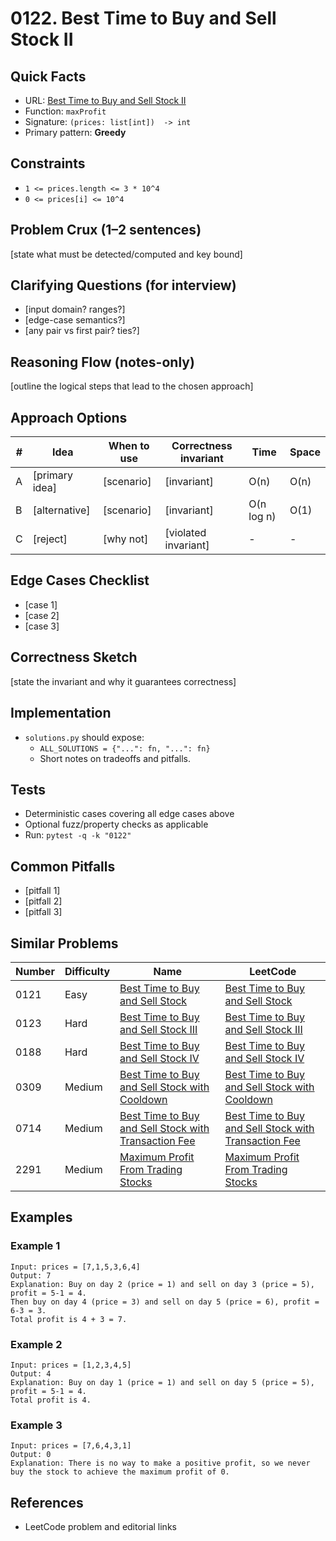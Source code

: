 # 0122. Best Time to Buy and Sell Stock II

## Quick Facts

- URL: [Best Time to Buy and Sell Stock II](https://leetcode.com/problems/best-time-to-buy-and-sell-stock-ii/)
- Function: `maxProfit`
- Signature: `(prices: list[int])  -> int`
- Primary pattern: **Greedy**

## Constraints

- `1 <= prices.length <= 3 * 10^4`
- `0 <= prices[i] <= 10^4`

## Problem Crux (1–2 sentences)

[state what must be detected/computed and key bound]

## Clarifying Questions (for interview)

- [input domain? ranges?]
- [edge-case semantics?]
- [any pair vs first pair? ties?]

## Reasoning Flow (notes-only)

[outline the logical steps that lead to the chosen approach]

## Approach Options

| #   | Idea           | When to use | Correctness invariant | Time       | Space |
| --- | -------------- | ----------- | --------------------- | ---------- | ----- |
| A   | [primary idea] | [scenario]  | [invariant]           | O(n)       | O(n)  |
| B   | [alternative]  | [scenario]  | [invariant]           | O(n log n) | O(1)  |
| C   | [reject]       | [why not]   | [violated invariant]  | -          | -     |

## Edge Cases Checklist

- [case 1]
- [case 2]
- [case 3]

## Correctness Sketch

[state the invariant and why it guarantees correctness]

## Implementation

- `solutions.py` should expose:
    - `ALL_SOLUTIONS = {"...": fn, "...": fn}`
    - Short notes on tradeoffs and pitfalls.

## Tests

- Deterministic cases covering all edge cases above
- Optional fuzz/property checks as applicable
- Run: `pytest -q -k "0122"`

## Common Pitfalls

- [pitfall 1]
- [pitfall 2]
- [pitfall 3]

## Similar Problems

| Number | Difficulty | Name                                                                                                                           | LeetCode                                                                                                                                    |
| ------ | ---------- | ------------------------------------------------------------------------------------------------------------------------------ | ------------------------------------------------------------------------------------------------------------------------------------------- |
| 0121   | Easy       | [Best Time to Buy and Sell Stock](../0121-best-time-to-buy-and-sell-stock/readme.md)                                           | [Best Time to Buy and Sell Stock](https://leetcode.com/problems/best-time-to-buy-and-sell-stock/)                                           |
| 0123   | Hard       | [Best Time to Buy and Sell Stock III](../0123-best-time-to-buy-and-sell-stock-iii/readme.md)                                   | [Best Time to Buy and Sell Stock III](https://leetcode.com/problems/best-time-to-buy-and-sell-stock-iii/)                                   |
| 0188   | Hard       | [Best Time to Buy and Sell Stock IV](../0188-best-time-to-buy-and-sell-stock-iv/readme.md)                                     | [Best Time to Buy and Sell Stock IV](https://leetcode.com/problems/best-time-to-buy-and-sell-stock-iv/)                                     |
| 0309   | Medium     | [Best Time to Buy and Sell Stock with Cooldown](../0309-best-time-to-buy-and-sell-stock-with-cooldown/readme.md)               | [Best Time to Buy and Sell Stock with Cooldown](https://leetcode.com/problems/best-time-to-buy-and-sell-stock-with-cooldown/)               |
| 0714   | Medium     | [Best Time to Buy and Sell Stock with Transaction Fee](../0714-best-time-to-buy-and-sell-stock-with-transaction-fee/readme.md) | [Best Time to Buy and Sell Stock with Transaction Fee](https://leetcode.com/problems/best-time-to-buy-and-sell-stock-with-transaction-fee/) |
| 2291   | Medium     | [Maximum Profit From Trading Stocks](../2291-maximum-profit-from-trading-stocks/readme.md)                                     | [Maximum Profit From Trading Stocks](https://leetcode.com/problems/maximum-profit-from-trading-stocks/)                                     |

## Examples

### Example 1

```text
Input: prices = [7,1,5,3,6,4]
Output: 7
Explanation: Buy on day 2 (price = 1) and sell on day 3 (price = 5), profit = 5-1 = 4.
Then buy on day 4 (price = 3) and sell on day 5 (price = 6), profit = 6-3 = 3.
Total profit is 4 + 3 = 7.
```

### Example 2

```text
Input: prices = [1,2,3,4,5]
Output: 4
Explanation: Buy on day 1 (price = 1) and sell on day 5 (price = 5), profit = 5-1 = 4.
Total profit is 4.
```

### Example 3

```text
Input: prices = [7,6,4,3,1]
Output: 0
Explanation: There is no way to make a positive profit, so we never buy the stock to achieve the maximum profit of 0.
```

## References

- LeetCode problem and editorial links
